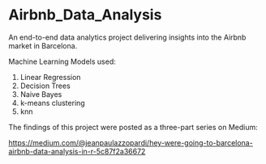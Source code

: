 # Airbnb_Data_Analysis

An end-to-end data analytics project delivering insights into the Airbnb market in Barcelona.

Machine Learning Models used:

1) Linear Regression
2) Decision Trees
3) Naive Bayes
4) k-means clustering
5) knn

The findings of this project were posted as a three-part series on Medium: 

https://medium.com/@jeanpaulazzopardi/hey-were-going-to-barcelona-airbnb-data-analysis-in-r-5c87f2a36672
